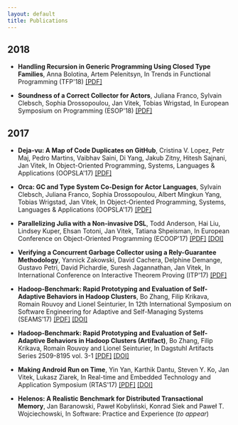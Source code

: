 ```yaml
---
layout: default
title: Publications
---
```


## 2018

- **Handling Recursion in Generic Programming Using Closed Type Families**,
  Anna Bolotina, Artem Pelenitsyn,
  In Trends in Functional Programming (TFP'18)
  [[PDF]](http://staff.mmcs.sfedu.ru/~ulysses/Papers/2018-TFP-dgp-recursion.pdf)

- **Soundness of a Correct Collector for Actors**,
  Juliana Franco, Sylvain Clebsch, Sophia Drossopoulou, Jan Vitek, Tobias Wrigstad,
  In European Symposium on Programming (ESOP'18)
  [[PDF]](http://janvitek.org/pubs/esop18.pdf)


## 2017

- **Deja-vu: A Map of Code Duplicates on GitHub**,
  Cristina V. Lopez, Petr Maj, Pedro Martins, Vaibhav Saini, Di Yang, Jakub Zitny, Hitesh Sajnani, Jan Vitek, 
  In Object-Oriented Programming, Systems, Languages & Applications (OOPSLA'17)
  [[PDF]](http://janvitek.org/pubs/oopsla17b.pdf)

- **Orca: GC and Type System Co-Design for Actor Languages**,
  Sylvain Clebsch, Juliana Franco, Sophia Drossopoulou, Albert Mingkun Yang, Tobias Wrigstad, Jan Vitek,
  In Object-Oriented Programming, Systems, Languages & Applications (OOPSLA'17)
  [[PDF]](http://janvitek.org/pubs/oopsla17a.pdf)

- **Parallelizing Julia with a Non-invasive DSL**,
  Todd Anderson, Hai Liu, Lindsey Kuper, Ehsan Totoni, Jan Vitek, Tatiana Shpeisman,
  In European Conference on Object-Oriented Programming (ECOOP'17)
  [[PDF]](http://janvitek.org/pubs/ecoop17.pdf)
  [[DOI]](http://dx.doi.org/10.4230/LIPIcs.ECOOP.2017.4)

- **Verifying a Concurrent Garbage Collector using a Rely-Guarantee Methodology**,
  Yannick Zakowski, David Cachera, Delphine Demange, Gustavo Petri, David Pichardie, Suresh Jagannathan, Jan Vitek,
  In International Conference on Interactive Theorem Proving (ITP'17)
  [[PDF]](http://janvitek.org/pubs/ITP17.pdf)

- **Hadoop-Benchmark: Rapid Prototyping and Evaluation of Self-Adaptive Behaviors in Hadoop Clusters**,
  Bo Zhang, Filip Krikava, Romain Rouvoy and Lionel Seinturier,
  In 12th International Symposium on Software Engineering for Adaptive and Self-Managing Systems (SEAMS’17)
  [[PDF]](https://hal.inria.fr/hal-01475635.pdf)
  [[DOI]](http://dx.doi.org/10.1109/SEAMS.2017.15)
    
- **Hadoop-Benchmark: Rapid Prototyping and Evaluation of Self-Adaptive Behaviors in Hadoop Clusters (Artifact)**,
  Bo Zhang, Filip Krikava, Romain Rouvoy and Lionel Seinturier,
  In Dagstuhl Artifacts Series 2509-8195 vol. 3-1
  [[PDF]](http://drops.dagstuhl.de/opus/volltexte/2017/7139) 
  [[DOI]](http://dx.doi.org/10.4230/DARTS.3.1.1)

- **Making Android Run on Time**,
  Yin Yan, Karthik Dantu, Steven Y. Ko, Jan Vitek, Lukasz Ziarek,
  In Real-time and Embedded Technology and Application Symposium (RTAS'17)
  [[PDF]](http://janvitek.org/pubs/rtas17.pdf)
  [[DOI]](https://doi.org/10.1109/RTAS.2017.38)

- **Helenos: A Realistic Benchmark for Distributed Transactional Memory**,
  Jan Baranowski, Paweł Kobyliński, Konrad Siek and Paweł T. Wojciechowski,
  In Software: Practice and Experience (_to appear_)
